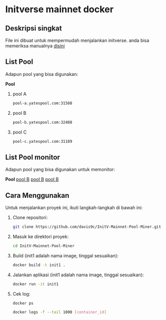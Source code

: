 # Initverse mainnet docker

## Deskripsi singkat

File ini dibuat untuk mempermudah menjalankan initverse.
anda bisa memeriksa manualnya [disini](https://inichain.gitbook.io/initverseinichain/inichain/mining-mainnet)

## List Pool

Adapun pool yang bisa digunakan:

**Pool**
1.  pool A
    ```sh
    pool-a.yatespool.com:31588
    ```
2.  pool B
    ```sh
    pool-b.yatespool.com:32488
    ```
3.  pool C
    ```sh
    pool-c.yatespool.com:31189
    ```

## List Pool monitor

Adapun pool yang bisa digunakan untuk memonitor:

**Pool**
    [pool B](https://a.yatespool.com/)
    [pool B](https://b.yatespool.com/)
    [pool B](https://c.yatespool.com/)

## Cara Menggunakan

Untuk menjalankan proyek ini, ikuti langkah-langkah di bawah ini:

1. Clone repositori:
    ```sh
    git clone https://github.com/davis9c/InitV-Mainnet-Pool-Miner.git
    ```

2. Masuk ke direktori proyek:
    ```sh
    cd InitV-Mainnet-Pool-Miner
    ```

3. Build (init1 adalah nama image, tinggal sesuaikan):
    ```sh
    docker build -t init1 .
    ```

4. Jalankan aplikasi (init1 adalah nama image, tinggal sesuaikan):
    ```sh
    docker run -it init1
    ```

5.  Cek log:
    ```sh
    docker ps
    ```
    ```sh
    docker logs -f --tail 1000 [container_id]
    ```



